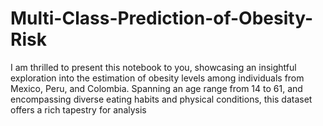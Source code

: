 # Multi-Class-Prediction-of-Obesity-Risk
I am thrilled to present this notebook to you, showcasing an insightful exploration into the estimation of obesity levels among individuals from Mexico, Peru, and Colombia. Spanning an age range from 14 to 61, and encompassing diverse eating habits and physical conditions, this dataset offers a rich tapestry for analysis
